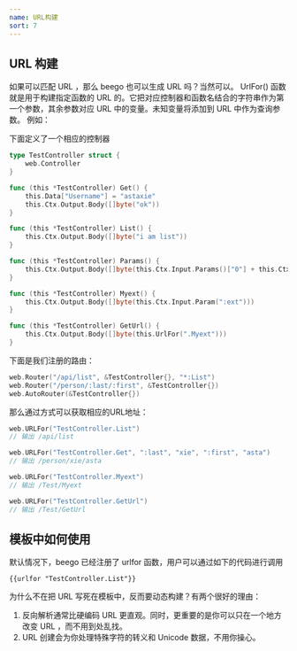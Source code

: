 ```yaml
---
name: URL构建
sort: 7
---
```


## URL 构建
如果可以匹配 URL ，那么 beego 也可以生成 URL 吗？当然可以。 UrlFor() 函数就是用于构建指定函数的 URL 的。它把对应控制器和函数名结合的字符串作为第一个参数，其余参数对应 URL 中的变量。未知变量将添加到 URL 中作为查询参数。 例如：

下面定义了一个相应的控制器

```go
type TestController struct {
	web.Controller
}

func (this *TestController) Get() {
	this.Data["Username"] = "astaxie"
	this.Ctx.Output.Body([]byte("ok"))
}

func (this *TestController) List() {
	this.Ctx.Output.Body([]byte("i am list"))
}

func (this *TestController) Params() {
	this.Ctx.Output.Body([]byte(this.Ctx.Input.Params()["0"] + this.Ctx.Input.Params()["1"] + this.Ctx.Input.Params()["2"]))
}

func (this *TestController) Myext() {
	this.Ctx.Output.Body([]byte(this.Ctx.Input.Param(":ext")))
}

func (this *TestController) GetUrl() {
	this.Ctx.Output.Body([]byte(this.UrlFor(".Myext")))
}
```

下面是我们注册的路由：

```go
web.Router("/api/list", &TestController{}, "*:List")
web.Router("/person/:last/:first", &TestController{})
web.AutoRouter(&TestController{})
```

那么通过方式可以获取相应的URL地址：

```go
web.URLFor("TestController.List")
// 输出 /api/list

web.URLFor("TestController.Get", ":last", "xie", ":first", "asta")
// 输出 /person/xie/asta

web.URLFor("TestController.Myext")
// 输出 /Test/Myext

web.URLFor("TestController.GetUrl")
// 输出 /Test/GetUrl
```

## 模板中如何使用
默认情况下，beego 已经注册了 urlfor 函数，用户可以通过如下的代码进行调用

	{{urlfor "TestController.List"}}

为什么不在把 URL 写死在模板中，反而要动态构建？有两个很好的理由：

1. 反向解析通常比硬编码 URL 更直观。同时，更重要的是你可以只在一个地方改变 URL ，而不用到处乱找。
2. URL 创建会为你处理特殊字符的转义和 Unicode 数据，不用你操心。
